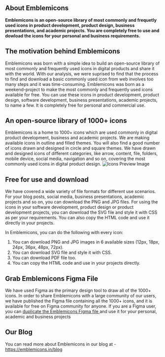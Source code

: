 ## About Emblemicons
**Emblemicons is an open-source library of most commonly and frequetly used icons in product development, product design, business presentations, and academic projects. 
You are completely free to use and dowload the icons for your personal and business requirements.**

## The motivation behind Emblemicons
Emblemicons was born with a simple idea to build an open-source library of most commonly and frequently used icons in digital products and share it with the world.
With our analysis, we were suprised to find that the process to find and download a basic commonly used icon from web involves too many steps and it was time-consuming.
Emblemicons was born as a weekend-project to make the most commonly and frequently used icons available for free. You can use these icons in product development, product design, software development, business presentations, academic projects, to name a few. It is completely free for personal and commercial use.

## An open-source library of 1000+ icons
Emblemicons is a home to 1000+ icons which are used commonly in digital product development, business and academic projects. 
We are making available icons in outline and filled themes. 
You will also find a good number of icons drawn and designed in circle and square themes. 
We have drawn and designed icons of different categories, like arrow, content, file, folders, mobile device, social media, navigation and so on, covering the most commonly used icons in digital product design.
![Icons Preview Image](/assets/blog/emblemicons-1.1.0-large)

## Free for use and download
We have covered a wide variety of file formats for different use scenarios. 
For your blog posts, social media, business presentations, academic projects and so on, you can download the PNG and JPG files. 
For using the icons in your software development, product design or product development projects, you can download the SVG file and style it with CSS as per your requirements. 
You can also copy the HTML code and use it directly in your projects.

In Emblemicons, you can do the following with every icon:

1. You can download PNG and JPG images in 6 available sizes (12px, 18px, 24px, 36px, 48px, 72px).
2. You can download SVG file and style it with CSS.
3. You can download PDF file too.
4. You can copy the HTML code and use in your projects directly.

## Grab Emblemicons Figma File
We have used Figma as the primary design tool to draw all of the 1000+ icons. 
In order to share Emblemicons with a large community of our users, we have published the Figma file containing all the 1000+ icons, and it is available for free on Figma community for anyone. 
If you are a Figma user, you can [ duplicate the Emblemicons Figma file ](https://www.figma.com/community/file/886469461964717919/Emblemicons) and use it for your personal, academic and business projects

## Our Blog
You can read more about Emblemicons in our blog at - https://emblemicons.in/blog
